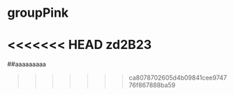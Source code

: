 # groupPink

<<<<<<< HEAD
zd2B23
=======

##aaaaaaaaa
>>>>>>> ca8078702605d4b09841cee974776f867888ba59
